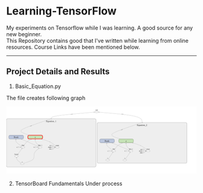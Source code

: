 # Learning-TensorFlow
My experiments on Tensorflow while I was learning. A good source for any new beginner.<br>
This Repository contains good that I've written while learning from online resources. Course Links have been mentioned below.

<hr>

## Project Details and Results

1. Basic_Equation.py

The file creates following graph

![project_list.md](https://github.com/shubham99bisht/Learning-TensorFlow/blob/master/2.TensorBoard_Fundamentals/Images/graph_1.png)


2. TensorBoard Fundamentals
Under process